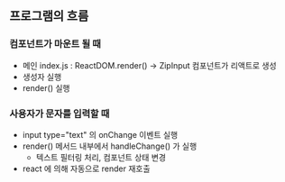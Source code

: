## 프로그램의 흐름

### 컴포넌트가 마운트 될 때

- 메인 index.js : ReactDOM.render() -> ZipInput 컴포넌트가 리액트로 생성
- 생성자 실행
- render() 실행

### 사용자가 문자를 입력할 때

- input type="text" 의 onChange 이벤트 실행
- render() 메서드 내부에서 handleChange() 가 실행
  - 텍스트 필터링 처리, 컴포넌트 상태 변경
- react 에 의해 자동으로 render 재호출